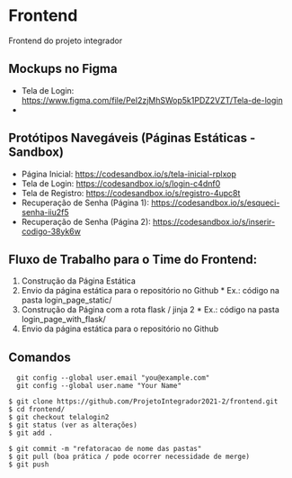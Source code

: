 # Frontend
Frontend do projeto integrador

## Mockups no Figma
* Tela de Login: https://www.figma.com/file/PeI2zjMhSWop5k1PDZ2VZT/Tela-de-login
* 

## Protótipos Navegáveis (Páginas Estáticas - Sandbox)
* Página Inicial: https://codesandbox.io/s/tela-inicial-rplxop
* Tela de Login: https://codesandbox.io/s/login-c4dnf0
* Tela de Registro: https://codesandbox.io/s/registro-4upc8t
* Recuperação de Senha (Página 1): https://codesandbox.io/s/esqueci-senha-iiu2f5
* Recuperação de Senha (Página 2): https://codesandbox.io/s/inserir-codigo-38yk6w

## Fluxo de Trabalho para o Time do Frontend:
1. Construção da Página Estática
2. Envio da página estática para o repositório no Github
        * Ex.: código na pasta login_page_static/
4. Construção da Página com a rota flask / jinja 2
        * Ex.: código na pasta login_page_with_flask/
6. Envio da página estática para o repositório no Github 

## Comandos
```
  git config --global user.email "you@example.com"
  git config --global user.name "Your Name"
```

```
$ git clone https://github.com/ProjetoIntegrador2021-2/frontend.git
$ cd frontend/
$ git checkout telalogin2
$ git status (ver as alterações)
$ git add .

$ git commit -m "refatoracao de nome das pastas"
$ git pull (boa prática / pode ocorrer necessidade de merge)
$ git push




```
